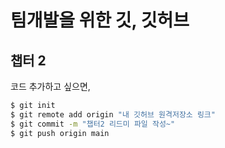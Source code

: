 # 팀개발을 위한 깃, 깃허브 
## 챕터 2

코드 추가하고 싶으면,
```sh
$ git init
$ git remote add origin "내 깃허브 원격저장소 링크"
$ git commit -m "챕터2 리드미 파일 작성~"
$ git push origin main
````